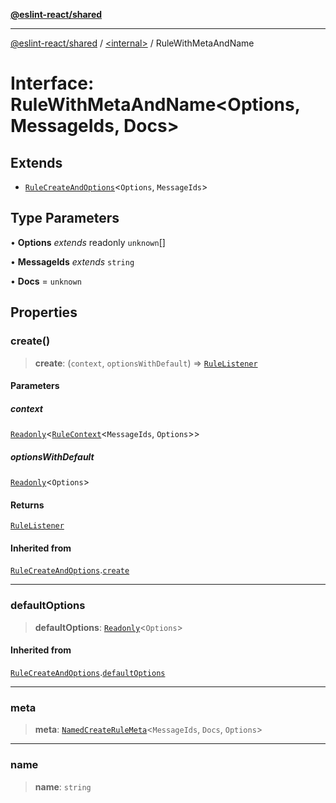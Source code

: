 [**@eslint-react/shared**](../../README.md)

***

[@eslint-react/shared](../../README.md) / [\<internal\>](../README.md) / RuleWithMetaAndName

# Interface: RuleWithMetaAndName\<Options, MessageIds, Docs\>

## Extends

- [`RuleCreateAndOptions`](RuleCreateAndOptions.md)\<`Options`, `MessageIds`\>

## Type Parameters

• **Options** *extends* readonly `unknown`[]

• **MessageIds** *extends* `string`

• **Docs** = `unknown`

## Properties

### create()

> **create**: (`context`, `optionsWithDefault`) => [`RuleListener`](../type-aliases/RuleListener.md)

#### Parameters

##### context

[`Readonly`](../type-aliases/Readonly.md)\<[`RuleContext`](RuleContext.md)\<`MessageIds`, `Options`\>\>

##### optionsWithDefault

[`Readonly`](../type-aliases/Readonly.md)\<`Options`\>

#### Returns

[`RuleListener`](../type-aliases/RuleListener.md)

#### Inherited from

[`RuleCreateAndOptions`](RuleCreateAndOptions.md).[`create`](RuleCreateAndOptions.md#create)

***

### defaultOptions

> **defaultOptions**: [`Readonly`](../type-aliases/Readonly.md)\<`Options`\>

#### Inherited from

[`RuleCreateAndOptions`](RuleCreateAndOptions.md).[`defaultOptions`](RuleCreateAndOptions.md#defaultoptions)

***

### meta

> **meta**: [`NamedCreateRuleMeta`](../type-aliases/NamedCreateRuleMeta.md)\<`MessageIds`, `Docs`, `Options`\>

***

### name

> **name**: `string`

